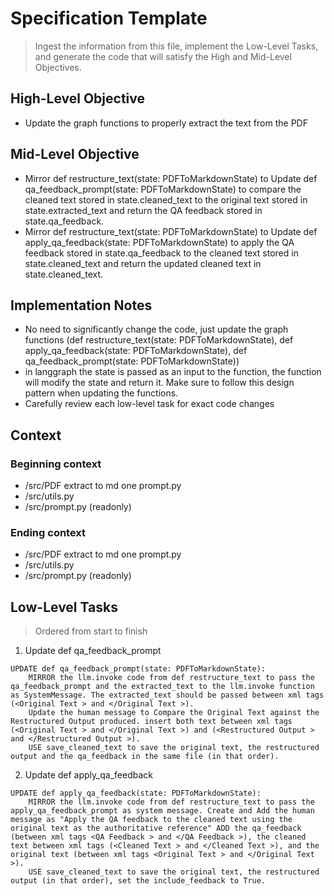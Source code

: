 # Specification Template
> Ingest the information from this file, implement the Low-Level Tasks, and generate the code that will satisfy the High and Mid-Level Objectives.

## High-Level Objective

- Update the graph functions to properly extract the text from the PDF

## Mid-Level Objective

- Mirror  def restructure_text(state: PDFToMarkdownState) to Update def qa_feedback_prompt(state: PDFToMarkdownState) to compare the cleaned text stored in state.cleaned_text to the original text stored in state.extracted_text and return the QA feedback stored in state.qa_feedback.
- Mirror  def restructure_text(state: PDFToMarkdownState) to Update def apply_qa_feedback(state: PDFToMarkdownState) to apply the QA feedback stored in state.qa_feedback to the cleaned text stored in state.cleaned_text and return the updated cleaned text in state.cleaned_text.

## Implementation Notes
- No need to significantly change the code, just update the graph functions (def restructure_text(state: PDFToMarkdownState), def apply_qa_feedback(state: PDFToMarkdownState), def qa_feedback_prompt(state: PDFToMarkdownState))
- in langgraph the state is passed as an input to the function, the function will modify the state and return it. Make sure to follow this design pattern when updating the functions.
- Carefully review each low-level task for exact code changes

## Context

### Beginning context
-  /src/PDF extract to md one prompt.py
- /src/utils.py
- /src/prompt.py (readonly)

### Ending context  
- /src/PDF extract to md one prompt.py
- /src/utils.py
- /src/prompt.py (readonly)

## Low-Level Tasks
> Ordered from start to finish

1. Update def qa_feedback_prompt
```aider
UPDATE def qa_feedback_prompt(state: PDFToMarkdownState): 
    MIRROR the llm.invoke code from def restructure_text to pass the qa_feedback_prompt and the extracted_text to the llm.invoke function as SystemMessage. The extracted_text should be passed between xml tags (<Original Text > and </Original Text >). 
    Update the human message to Compare the Original Text against the Restructured Output produced. insert both text between xml tags (<Original Text > and </Original Text >) and (<Restructured Output > and </Restructured Output >).
    USE save_cleaned_text to save the original text, the restructured output and the qa_feedback in the same file (in that order).
```

2. Update def apply_qa_feedback
```aider
UPDATE def apply_qa_feedback(state: PDFToMarkdownState):
    MIRROR the llm.invoke code from def restructure_text to pass the apply_qa_feedback_prompt as system message. Create and Add the human message as "Apply the QA feedback to the cleaned text using the original text as the authoritative reference" ADD the qa_feedback (between xml tags <QA Feedback > and </QA Feedback >), the cleaned text between xml tags (<Cleaned Text > and </Cleaned Text >), and the original text (between xml tags <Original Text > and </Original Text >). 
    USE save_cleaned_text to save the original text, the restructured output (in that order), set the include_feedback to True.
```
